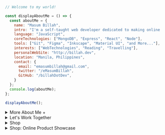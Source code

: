 
```javascript
// Welcome to my world!

const displayAboutMe = () => {
  const aboutMe = {
    name: "Masum Billah",
    intro: "I'm a self-taught web developer dedicated to making online dreams a reality.",
    language: "JavaScript",
    coreTechnologies: ["MongoDB", "Express", "React", "Node"],
    tools: ["Git", "Figma", "Inkscape", "Material UI", "and More..."],
    interests: ["WebTechnologies", "Reading", "Travelling"],
    personalWebSite: "http://billah.dev",
    location: "Manila, Philippines",
    contact: {
      email: "emasumbillah@gmail.com",
      twitter: "/eMasumBillah",
      GitHub: "/billahDotDev",
    }
  };
  console.log(aboutMe);
};

displayAboutMe();
```


<details> 
<summary>More About Me &#43;</summary>


```html
My Story:
I'm passionate about Javascript and web technologies. Before the pandemic, I was just a struggling entrepreneur in
the clothing industry. 'Cotton Logic' is a company where I hustled as a rainmaker. My business had its ups and
downs, which was stressful, but I learned something new daily. During the pandemic, I decided to bring my passion
into the business. Nowadays, two roles in my real-life games are Web developer and Rainmaker. 

I can Speak:
English, Bangla (Native), Taglish, Hindi, and of course Javascript!

Certification:
I'm a Bangladesh University of Engineering and Technology (BUET) certified full-stack web developer on a journey
of modern web mastery at the University of Helsinki.
```
</details>


<details>
<summary>Let's Work Together</summary>

There are times when you need someone to listen or give some advice. Book a slot to chat - anything from personal to career, web development, Graphic design, etc.

The slots for May and June are fully booked. Availability for July will be announced in June on my Twitter account. Alternatively, you can fill out the form [here](https://docs.google.com/forms/d/e/YOUR_FORM_ID/viewform) to get notified.

</details>


<details>
  <summary>Shop</summary>
  

```html
add products here
```
</details>

<details>
  <summary>Shop: Online Product Showcase</summary>

  <h2>Welcome to our Online Store!</h2>
  
  <p>Check out our latest products:</p>
  
  <h3>T-shirts</h3>
  <ul>
    <li>Product 1: Description <br> Price: $XX.XX <br> ![Product 1](link_to_image)</li>
    <li>Product 2: Description <br> Price: $XX.XX <br> ![Product 2](link_to_image)</li>
    <!-- Add more products as needed -->
  </ul>
  
  <h3>Hoodies</h3>
  <ul>
    <li>Product 1: Description <br> Price: $XX.XX <br> ![Product 1](link_to_image)</li>
    <li>Product 2: Description <br> Price: $XX.XX <br> ![Product 2](link_to_image)</li>
    <!-- Add more products as needed -->
  </ul>
  
  <p>Visit our website (https://google.com) for more details and to make a purchase!</p>
</details>



